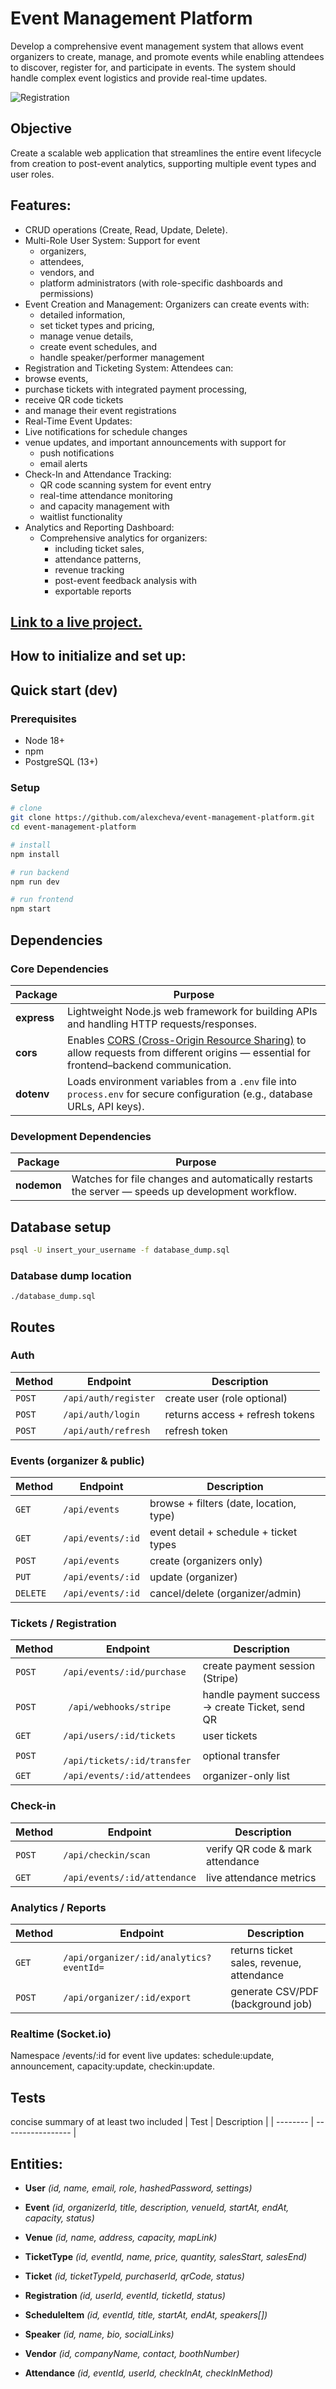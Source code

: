 # Event Management Platform
Develop a comprehensive event management system that allows event organizers to create, manage, and promote events while enabling attendees to discover, register for, and participate in events. The system should handle complex event logistics and provide real-time updates.

![Registration](./wireframes.png)<br />
## Objective
Create a scalable web application that streamlines the entire event lifecycle from creation to post-event analytics, supporting multiple event types and user roles.

## Features: 
- CRUD operations (Create, Read, Update, Delete).
- Multi-Role User System: Support for event 
  - organizers, 
  - attendees, 
  - vendors, and 
  - platform administrators (with role-specific dashboards and permissions)
- Event Creation and Management: 
Organizers can create events with:
  - detailed information, 
  - set ticket types and pricing, 
  - manage venue details,
  - create event schedules, and 
  - handle speaker/performer management
- Registration and Ticketing System: 
Attendees can:
 - browse events, 
 - purchase tickets with integrated payment processing,
 - receive QR code tickets
 - and manage their event registrations
- Real-Time Event Updates: 
 - Live notifications for schedule changes
 - venue updates, and important announcements with support for 
   - push notifications 
   - email alerts
- Check-In and Attendance Tracking: 
  - QR code scanning system for event entry
  - real-time attendance monitoring 
  - and capacity management with 
  - waitlist functionality
- Analytics and Reporting Dashboard: 
   - Comprehensive analytics for organizers: 
      - including ticket sales, 
      - attendance patterns, 
      - revenue tracking
      - post-event feedback analysis with 
      - exportable reports


## [Link to a live project.](https://event-management-platform.onrender.com/)
## How to initialize and set up:
## Quick start (dev)
### Prerequisites
- Node 18+
- npm
- PostgreSQL (13+)

### Setup
```bash
# clone
git clone https://github.com/alexcheva/event-management-platform.git
cd event-management-platform

# install
npm install

# run backend
npm run dev

# run frontend
npm start
```

## Dependencies 

### Core Dependencies

| Package            | Purpose                                                                                                                                                                                         |
| ------------------ | ----------------------------------------------------------------------------------------------------------------------------------------------------------------------------------------------- |
| **express**        | Lightweight Node.js web framework for building APIs and handling HTTP requests/responses.                                                                                                       |
| **cors**           | Enables [CORS (Cross-Origin Resource Sharing)](https://developer.mozilla.org/en-US/docs/Web/HTTP/CORS) to allow requests from different origins — essential for frontend–backend communication. |
| **dotenv**         | Loads environment variables from a `.env` file into `process.env` for secure configuration (e.g., database URLs, API keys).                                                                     |

### Development Dependencies
| Package            | Purpose                                                                                                                                        |
| ------------------ | ---------------------------------------------------------------------------------------------------------------------------------------------- |
| **nodemon**        | Watches for file changes and automatically restarts the server — speeds up development workflow.                                               |
## Database setup
```bash
psql -U insert_your_username -f database_dump.sql 
```
### Database dump location
`./database_dump.sql`

## Routes 

### Auth
| Method   | Endpoint         | Description       |
| -------- | ---------------- | ----------------- |
|`POST` | `/api/auth/register` | create user (role optional) |
|`POST` | `/api/auth/login` | returns access + refresh tokens |
|`POST` | `/api/auth/refresh` | refresh token |

### Events (organizer & public)
| Method   | Endpoint         | Description       |
| -------- | ---------------- | ----------------- |
|`GET` | `/api/events` | browse + filters (date, location, type) |
|`GET` | `/api/events/:id` | event detail + schedule + ticket types |
|`POST` | `/api/events` | create (organizers only) |
|`PUT` | `/api/events/:id` | update (organizer) |
|`DELETE` | `/api/events/:id` | cancel/delete (organizer/admin) |

### Tickets / Registration
| Method   | Endpoint         | Description       |
| -------- | ---------------- | ----------------- |
|`POST` | `/api/events/:id/purchase` | create payment session (Stripe)
|`POST`|` /api/webhooks/stripe` | handle payment success -> create Ticket, send QR
|`GET `|`/api/users/:id/tickets` | user tickets
|`POST`|` /api/tickets/:id/transfer` | optional transfer
|`GET `|`/api/events/:id/attendees` | organizer-only list

### Check-in
 | Method   | Endpoint         | Description       |
 | -------- | ---------------- | ----------------- |
|`POST` | `/api/checkin/scan` | verify QR code & mark attendance
| `GET` | `/api/events/:id/attendance` | live attendance metrics

### Analytics / Reports
| Method   | Endpoint         | Description       |
| -------- | ---------------- | ----------------- |
| `GET` | `/api/organizer/:id/analytics?eventId=` | returns ticket sales, revenue, attendance |
|`POST` | `/api/organizer/:id/export` | generate CSV/PDF (background job) |

### Realtime (Socket.io)

Namespace /events/:id for event live updates: schedule:update, announcement, capacity:update, checkin:update.

## Tests
concise summary of at least two included 
| Test   | Description       |
| -------- | ----------------- |

## Entities:

- **User** _(id, name, email, role, hashedPassword, settings)_

- **Event** _(id, organizerId, title, description, venueId, startAt, endAt, capacity, status)_

- **Venue** _(id, name, address, capacity, mapLink)_

- **TicketType** _(id, eventId, name, price, quantity, salesStart, salesEnd)_

- **Ticket** _(id, ticketTypeId, purchaserId, qrCode, status)_

- **Registration** _(id, userId, eventId, ticketId, status)_

- **ScheduleItem** _(id, eventId, title, startAt, endAt, speakers[])_

- **Speaker** _(id, name, bio, socialLinks)_

- **Vendor** _(id, companyName, contact, boothNumber)_

- **Attendance** _(id, eventId, userId, checkInAt, checkInMethod)_